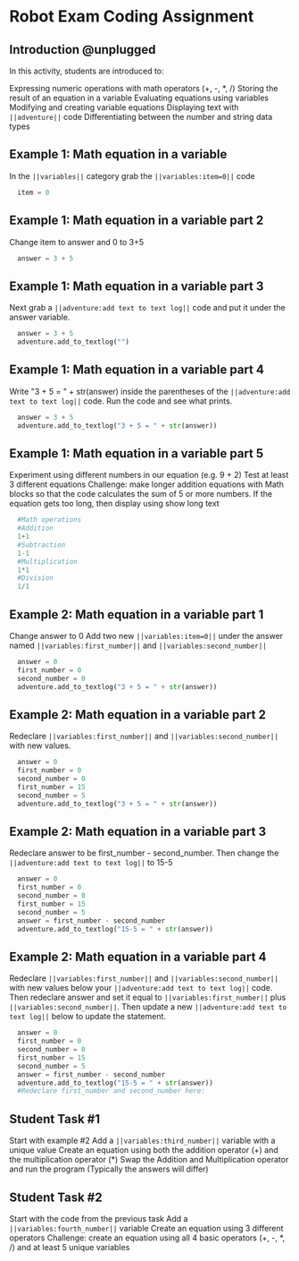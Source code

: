# Robot Exam Coding Assignment

## Introduction @unplugged
In this activity, students are introduced to:

Expressing numeric operations with math operators (+, -, *, /)
Storing the result of an equation in a variable
Evaluating equations using variables
Modifying and creating variable equations
Displaying text with ``||adventure||`` code
Differentiating between the number and string data types

## Example 1: Math equation in a variable
In the ``||variables||`` category grab the ``||variables:item=0||`` code

```python
  item = 0
```

## Example 1: Math equation in a variable part 2
Change item to answer and 0 to 3+5

```python
  answer = 3 + 5
```

## Example 1: Math equation in a variable part 3
Next grab a ``||adventure:add text to text log||`` code and put it under the answer variable.

```python
  answer = 3 + 5
  adventure.add_to_textlog("")
```

## Example 1: Math equation in a variable part 4
Write "3 + 5 = " + str(answer) inside the parentheses of the ``||adventure:add text to text log||`` code. Run the code and see what prints.

```python
  answer = 3 + 5
  adventure.add_to_textlog("3 + 5 = " + str(answer))
```

## Example 1: Math equation in a variable part 5
Experiment using different numbers in our equation (e.g. 9 + 2)
Test at least 3 different equations
Challenge: make longer addition equations with Math blocks so that the code calculates the sum of 5 or more numbers. If the equation gets too long, then display using show long text

```python
  #Math operations
  #Addition
  1+1
  #Subtraction
  1-1
  #Multiplication
  1*1
  #Division
  1/1
```

## Example 2: Math equation in a variable part 1
Change answer to 0
Add two new ``||variables:item=0||`` under the answer named ``||variables:first_number||`` and ``||variables:second_number||``

```python
  answer = 0
  first_number = 0
  second_number = 0
  adventure.add_to_textlog("3 + 5 = " + str(answer))
```

## Example 2: Math equation in a variable part 2
Redeclare ``||variables:first_number||`` and ``||variables:second_number||`` with new values.  

```python
  answer = 0
  first_number = 0
  second_number = 0
  first_number = 15
  second_number = 5
  adventure.add_to_textlog("3 + 5 = " + str(answer))
```

## Example 2: Math equation in a variable part 3
Redeclare answer to be first_number - second_number. Then change the ``||adventure:add text to text log||`` to 15-5

```python
  answer = 0
  first_number = 0
  second_number = 0
  first_number = 15
  second_number = 5
  answer = first_number - second_number
  adventure.add_to_textlog("15-5 = " + str(answer))
```

## Example 2: Math equation in a variable part 4
Redeclare ``||variables:first_number||`` and ``||variables:second_number||`` with new values below your ``||adventure:add text to text log||`` code.
Then redeclare answer and set it equal to  ``||variables:first_number||`` plus ``||variables:second_number||``.  Then update a new ``||adventure:add text to text log||`` below to update the statement.

```python
  answer = 0
  first_number = 0
  second_number = 0
  first_number = 15
  second_number = 5
  answer = first_number - second_number
  adventure.add_to_textlog("15-5 = " + str(answer))
  #Redeclare first_number and second_number here:
```

## Student Task #1
Start with example #2
Add a ``||variables:third_number||`` variable with a unique value
Create an equation using both the addition operator (+) and the multiplication operator (*)
Swap the Addition and Multiplication operator and run the program (Typically the answers will differ)

## Student Task #2
Start with the code from the previous task
Add a ``||variables:fourth_number||`` variable
Create an equation using 3 different operators
Challenge: create an equation using all 4 basic operators (+, -, *, /) and at least 5 unique variables

